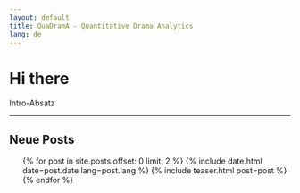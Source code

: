 ```yaml
---
layout: default
title: QuaDramA - Quantitative Drama Analytics
lang: de
---
```


# Hi there

Intro-Absatz

---

## Neue Posts

<ul class="posts">
  {% for post in site.posts offset: 0 limit: 2 %}
    {% include date.html date=post.date lang=post.lang %}
    {% include teaser.html post=post %}
  {% endfor %}
</ul>
